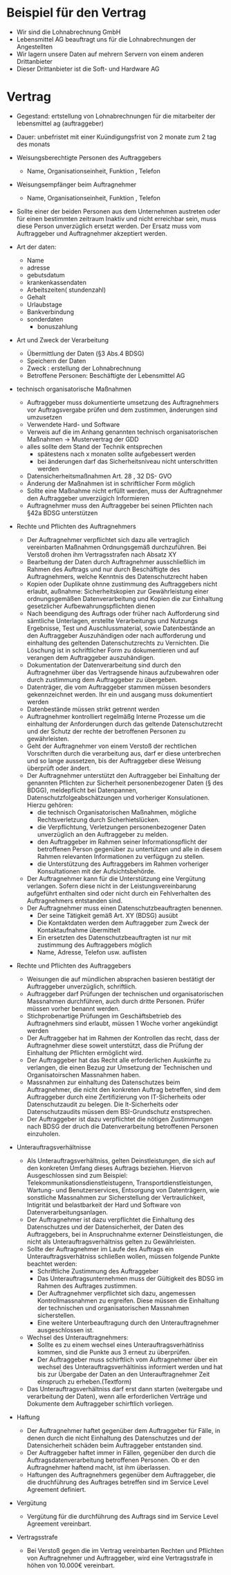 # Beispiel für den Vertrag

* Wir sind die Lohnabrechnung GmbH 
* Lebensmittel AG beauftragt uns für die Lohnabrechnungen der Angestellten
* Wir lagern unsere Daten auf mehrern Servern von einem anderen Drittanbieter
* Dieser Drittanbieter ist die Soft- und Hardware AG


# Vertrag

* Gegestand: ertstellung von Lohnabrechnungen für die mitarbeiter der lebensmittel ag (auftraggeber)
* Dauer: unbefristet mit einer Kuündigungsfrist von 2 monate zum 2 tag des monats
* Weisungsberechtigte Personen des Auftraggebers
    * Name, Organisationseinheit, Funktion , Telefon
* Weisungsempfänger beim Auftragnehmer
    * Name, Organisationseinheit, Funktion , Telefon
* Sollte einer der beiden Personen aus dem Unternehmen austreten oder für einen bestimmten zeitraum Inaktiv und nicht erreichbar sein, muss diese Person unverzüglich ersetzt werden. Der Ersatz muss vom Auftraggeber und Auftragnehmer akzeptiert werden.
* Art der daten: 
    * Name 
    * adresse 
    * gebutsdatum
    * krankenkassendaten
    * Arbeitszeiten( stundenzahl)
    * Gehalt
    * Urlaubstage
    * Bankverbindung
    * sonderdaten
        * bonuszahlung
* Art und Zweck der Verarbeitung
    * Übermittlung der Daten (§3 Abs.4 BDSG)
    * Speichern der Daten 
    * Zweck : erstellung der Lohnabrechnung
    * Betroffene Personen: Beschäftigte der Lebensmittel AG

* technisch organisatorische Maßnahmen
    * Auftraggeber muss dokumentierte umsetzung des Auftragnehmers vor Auftragsvergabe prüfen und dem zustimmen, änderungen sind umzusetzen
    * Verwendete Hard- und Software
    * Verweis auf die im Anhang genannten technisch organisatorischen Maßnahmen -> Mustervertrag der GDD
    * alles sollte dem Stand der Technik entsprechen
        * spätestens nach x monaten sollte aufgebessert werden
        * bei änderungen darf das Sicherheitsniveau nicht unterschritten werden
    * Datensicherheitsmaßnahmen Art. 28 , 32 DS- GVO
    * Änderung der Maßnahmen ist in schriftlicher Form möglich
    * Sollte eine Maßnahme nicht erfüllt werden, muss der Auftragnehmer den Auftraggeber unverzügich Informieren
    * Auftragnehmer muss den Auftraggeber bei seinen Pflichten nach §42a BDSG unterstützen

* Rechte und Pflichten des Auftragnehmers
    * Der Auftragnehmer verpflichtet sich dazu alle vertraglich vereinbarten Maßnahmen Ordnungsgemäß durchzuführen. Bei Verstoß drohen ihm Vertragsstrafen nach Absatz XY
    * Bearbeitung der Daten durch Auftragnehmer ausschließlich im Rahmen des Auftrags und nur durch Beschäftigte des Auftragnehmers, welche Kenntnis des Datenschutzrecht haben
    * Kopien oder Duplikate ohnne zustimmung des Auftraggebers nicht erlaubt, außnahme: Sicherheitskopien zur Gewährleistung einer ordnungsgemäßen Datenverarbeitung und Kopien die zur Einhaltung gesetzlicher Aufbewahrungspflichten dienen
    * Nach beendigung des Auftrags oder früher nach Aufforderung sind sämtliche Unterlagen, erstellte Verarbeitungs und Nutzungs Ergebnisse, Test und Auschlussmaterial, sowie Datenbestände an den Auftraggeber Auszuhändigen oder nach aufforderung und einhaltung des geltenden Datenschutzrechts zu Vernichten. Die Löschung ist in schriftlicher Form zu dokumentieren und auf verangen dem Auftraggeber auszuhändigen.
    * Dokumentation der Datenverarbeitung sind durch den Auftragnehmer über das Vertragsende hinaus aufzubewahren oder durch zustimmung dem Auftraggeber zu übergeben.
    * Datenträger, die vom Auftraggeber stammen müssen besonders gekennzeichnet werden. Ihr ein und ausgang muss dokumentiert werden
    * Datenbestände müssen strikt getrennt werden
    * Auftragnehmer kontrolliert regelmäßg Interne Prozesse um die einhaltung der Anforderungen durch das geltende Datenschutzrecht und der Schutz der rechte der betroffenen Personen zu gewährleisten.
    * Geht der Auftragnehmer von einem Verstoß der rechtlichen Vorschriften durch die verarbeitung aus, darf er diese unterbrechen und so lange aussetzen, bis der Auftraggeber diese Weisung überprüft oder ändert.
    * Der Auftragnehmer unterstützt den Auftraggeber bei Einhaltung der genannten Pflichten zur Sicherheit personenbezogener Daten (§ des BDGG), meldepflicht bei Datenpannen, Datenschutzfolgeabschätzungen und vorheriger Konsulationen. Hierzu gehören:
        * die technisch Organisatorischen Maßnahmen, mögliche Rechtsverletzung durch Sicherhietslücken.
        * die Verpflichtung, Verletzungen personenbezogener Daten unverzüglich an den Auftraggeber zu melden.
        * den Auftraggeber im Rahmen seiner Informationspflicht der betroffenen Person gegenüber zu untertützen und alle in diesem Rahmen relevanten Informationen zu verfügugn zu stellen.
        * die Unterstützung des Auftraggebers im Rahmen vorheriger Konsultationen mit der Aufsichtsbehörde.
    * Der Auftragnehmer kann für die Unterstützung eine Vergütung verlangen. Sofern diese nicht in der Leistungsvereinbarung aufgeführt enthalten sind oder nicht durch ein Fehlverhalten des Auftragnehmers entstanden sind. 
    * Der Auftragnehmer muss einen Datenschutzbeauftragten benennen. 
        * Der seine Tätigkeit gemäß Art. XY (BDSG) ausübt
        * Die Kontaktdaten werden dem Auftraggeber zum Zweck der Kontaktaufnahme übermittelt
        * Ein ersetzten des Datenschutzbeauftragten ist nur mit zustimmung des Auftraggebers möglich
        * Name, Adresse, Telefon usw. auflisten


* Rechte und Pflichten des Auftraggebers
    * Weisungen die auf mündlichen absprachen basieren bestätigt der Auftraggeber unverzüglich, schriftlich.
    * Auftraggeber darf Prüfungen der technischen und organisatorischen Massnahmen durchführen, auch durch dritte Personen. Prüfer müssen vorher benannt werden.
    * Stichprobenartige Prüfungen im Geschäftsbetrieb des Auftragnehmers sind erlaubt, müssen 1 Woche vorher angekündigt werden
    * Der Auftraggeber hat im Rahmen der Kontrollen das recht, dass der Auftragnehmer diese soweit unterstützt, dass die Prüfung der Einhaltung der Pflichten ermöglicht wird.
    * Der Auftraggeber hat das Recht alle erforderlichen Auskünfte zu verlangen, die einen Bezug zur Umsetzung der Technischen und Organisatoirschen Massnahmen haben.
    * Massnahmen zur einhaltung des Datenschutzes beim Auftragnehmer, die nicht den konkreten Auftrag betreffen, sind dem Auftraggeber durch eine Zertifizierung von IT-Sicherheits oder Datenschutzaudit zu belegen. Die It-Sicherheits oder Datenschutzaudits müssen dem BSI-Grundschutz enstsprechen.
    * Der Auftraggeber ist dazu verpflichtet die nötigen Zustimmungen nach BDSG der druch die Datenverarbeitung betroffenen Personen einzuholen.

* Unterauftragsverhältnisse
    * Als Unterauftragsverhältniss, gelten Deinstleistungen, die sich auf den konkreten Umfang dieses Auftrags beziehen. Hiervon Ausgeschlossen sind zum Beispiel: Telekommunikationsdienstleistugenn, Transportdienstleistungen, Wartung- und Benutzerservices, Entsorgung von Datenträgern, wie sonstliche Massnahmen zur Sicherstellung der Vertraulichkeit, Intigrität und belastbarkeit der Hard und Software von Datenverarbeitungsanlagen.
    * Der Auftragnehmer ist dazu verpflichtet die Einhaltung des Datenschutzes und der Datensicherheit, der Daten des Auftraggebers, bei in Anspruchnahme externer Deinstleistungen, die nicht als Unterauftragsverhältniss gelten zu Gewährleisten.
    * Sollte der Auftragnehmer im Laufe des Auftrags ein Unterauftragsverhätniss schließen wollen, müssen folgende Punkte beachtet werden:
        * Schriftliche Zustimmung des Auftraggeber
        * Das Unterauftragsunternehmen muss der Gültigkeit des BDSG im Rahmen des Auftrages zustimmen.
        * Der Auftragnehmer verpflichtet sich dazu, angemessen Kontrollmassnahmen zu ergreifen. Diese müssen die Einhaltung der technischen und organisatorischen Massnahmen sicherstellen.
        * Eine weitere Unterbeauftragung durch den Unterauftragnehmer ausgeschlossen ist.
    * Wechsel des Unterauftragnehmers:
        * Sollte es zu einem wechsel eines Unterauftragsverhätlniss kommen, sind die Punkte aus 3 erneut zu überprüfen.
        * Der Auftraggeber muss schirftlich vom Auftragnehmer über ein wechsel des Unterauftragsverhältiniss informiert werden und hat bis zur Übergabe der Daten an den Unterauftragnehmer Zeit einspruch zu erheben.(Textform)
    * Das Unterauftragsverhältniss darf erst dann starten (weitergabe und verarbeitung der Daten), wenn alle erforderlichen Verträge und Dokumente dem Auftraggeber schirftlich vorliegen.


* Haftung
    * Der Auftragnehmer haftet gegenüber dem Auftraggeber für Fälle, in denen durch die nicht Einhaltung des Datenschutzes und der Datensicherheit schäden beim Auftraggeber entstanden sind.
    * Der Auftraggeber haftet immer in Fällen, gegenüber den durch die Auftragsdatenverarbeitung betroffenen Personen. Ob er den Auftragnehmer haftend macht, ist ihm überlassen.
    * Haftungen des Auftragnehmers gegenüber dem Auftraggeber, die die druchführung des Auftrages betreffen sind im Service Level Agreement definiert.

* Vergütung
    * Vergütung für die durchführung des Auftrags sind im Service Level Agreement vereinbart.

* Vertragsstrafe
    * Bei Verstoß gegen die im Vertrag vereinbarten Rechten und Pflichten von Auftragnehmer und Auftraggeber, wird eine Vertragsstrafe in höhen von 10.000€ vereinbart.




